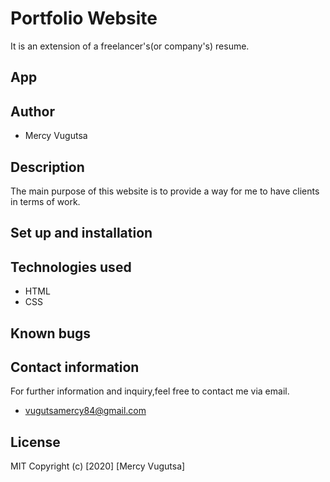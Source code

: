 # Portfolio Website
It is an extension of a freelancer's(or company's) resume.
## App


## Author
* Mercy Vugutsa
## Description
The main purpose of this website is to provide a way for me to have clients in terms of work.

## Set up and installation

## Technologies used
* HTML
* CSS
 
## Known bugs

## Contact information
For further information and inquiry,feel free to contact me via email.
* vugutsamercy84@gmail.com
## License
MIT Copyright (c) [2020] [Mercy Vugutsa]



